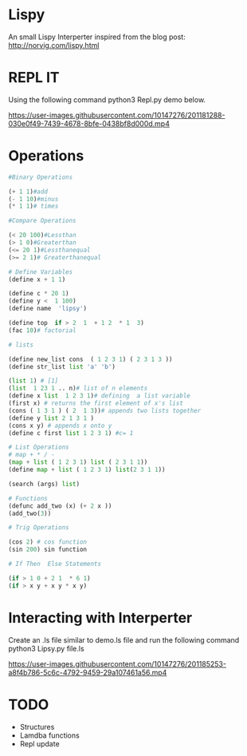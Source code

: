 # Lispy
An small Lispy Interperter  inspired  from the blog post: http://norvig.com/lispy.html


# REPL IT
Using the following command python3 Repl.py demo below.

https://user-images.githubusercontent.com/10147276/201181288-030e0f49-7439-4678-8bfe-0438bf8d000d.mp4



# Operations 

```python 
#Binary Operations

(+ 1 1)#add
(- 1 10)#minus
(* 1 1)# times

#Compare Operations

(< 20 100)#Lessthan 
(> 1 0)#Greaterthan 
(<= 20 1)#Lessthanequal
(>= 2 1)# Greaterthanequal

# Define Variables 
(define x + 1 1)

(define c * 20 1)
(define y <  1 100)
(define name  'lipsy')

(define top  if > 2  1  + 1 2  * 1  3)
(fac 10)# factorial 

# lists 

(define new_list cons  ( 1 2 3 1) ( 2 3 1 3 ))
(define str_list list 'a' 'b')

(list 1) # [1]
(list  1 23 1 .. n)# list of n elements
(define x list  1 2 3 1)# defining  a list variable
(first x) # returns the first element of x's list 
(cons ( 1 3 1 ) ( 2  1 3))# appends two lists together
(define y list 2 1 3 1 )
(cons x y) # appends x onto y
(define c first list 1 2 3 1) #c= 1

# List Operations 
# map + * / -
(map + list ( 1 2 3 1) list ( 2 3 1 1))
(define map + list ( 1 2 3 1) list(2 3 1 1))

(search (args) list)

# Functions 
(defunc add_two (x) (+ 2 x )) 
(add_two(3))

# Trig Operations

(cos 2) # cos function
(sin 200) sin function

# If Then  Else Statements

(if > 1 0 + 2 1  * 6 1)
(if > x y + x y * x y)

```

# Interacting with Interperter

Create an .ls file similar to demo.ls file  and run the following command python3 Lipsy.py file.ls



https://user-images.githubusercontent.com/10147276/201185253-a8f4b786-5c6c-4792-9459-29a107461a56.mp4

# TODO 
- Structures 
- Lamdba functions
- Repl update

